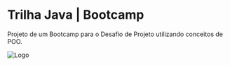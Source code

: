 
# Trilha Java | Bootcamp

Projeto de um Bootcamp para o Desafio de Projeto utilizando conceitos de POO.



![Logo](https://lh5.googleusercontent.com/proxy/Z-4qm-b1MSSRd3KYzTYMvsVffYE276jDwUcwZLY6QwJpJxBcuHr28E1RQx7jPaku8_nzY7X3Nio3UPxRrBKV3dcsdsdGKEIjnxiXPEmx6NOZckwInVa3vGl-ci7B5OQ5pAkbOG_T7ly3BDPJeibReu0uQJib)



